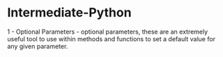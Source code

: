 # Intermediate-Python
1 - Optional Parameters - optional parameters, these are an extremely useful tool to use within methods and functions to set a default value for any given parameter.
